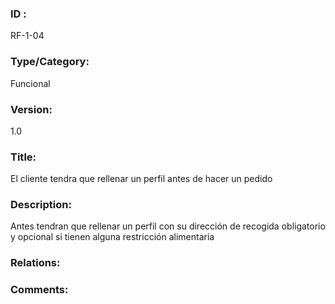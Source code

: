 ### ID : 
RF-1-04

### Type/Category:
Funcional

### Version:
1.0

### Title:
El cliente tendra que rellenar un perfil antes de hacer un pedido

### Description:
Antes tendran que rellenar un perfil con su dirección de recogida obligatorio y opcional si tienen alguna restricción alimentaria

### Relations:


### Comments:

